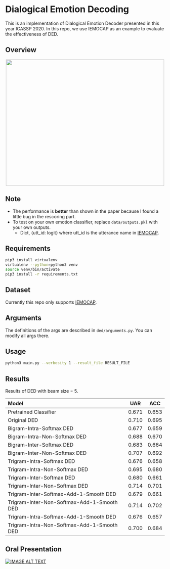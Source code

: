 # Dialogical Emotion Decoding

This is an implementation of Dialogical Emotion Decoder presented in this year ICASSP 2020. In this repo, we use IEMOCAP as an example to 
evaluate the effectiveness of DED.

## Overview
	
<p align="center">
  <img src="img/ded.png" width="500" height="400">
</p>


## Note
+ The performance is **better** than shown in the paper because I found a little bug in the rescoring part.
+ To test on your own emotion classifier, replace `data/outputs.pkl` with your own outputs.
	+ Dict, {utt_id: logit} where utt_id is the utterance name in [IEMOCAP](https://sail.usc.edu/iemocap/release_form.php).

## Requirements

```bash
pip3 install virtualenv
virtualenv --python=python3 venv
source venv/bin/activate
pip3 install -r requirements.txt
```

## Dataset

Currently this repo only supports [IEMOCAP](https://sail.usc.edu/iemocap/release_form.php).

## Arguments

The definitions of the args are described in `ded/arguments.py`. You can modify all args there.

## Usage

```bash
python3 main.py --verbosity 1 --result_file RESULT_FILE
```


## Results
Results of DED with beam size = 5.

| Model |  UAR  |  ACC  | 
|:-----|:-----:|:-----:|
| Pretrained Classifier | 0.671  | 0.653  |
| Original DED | 0.710  | 0.695  |
| Bigram-Intra-Softmax DED | 0.677 | 0.659 |
| Bigram-Intra-Non-Softmax DED  | 0.688 | 0.670 |
| Bigram-Inter-Softmax DED  | 0.683 | 0.664 |
| Bigram-Inter-Non-Softmax DED  | 0.707 | 0.692 |
| Trigram-Intra-Softmax DED  | 0.676 | 0.658 |
| Trigram-Intra-Non-Softmax DED  | 0.695 | 0.680 |
| Trigram-Inter-Softmax DED  | 0.680 | 0.661 |
| Trigram-Inter-Non-Softmax DED  | 0.714 | 0.701 |
| Trigram-Inter-Softmax-Add-1-Smooth DED  | 0.679 | 0.661 |
| Trigram-Inter-Non-Softmax-Add-1-Smooth DED  | 0.714 | 0.702 |
| Trigram-Intra-Softmax-Add-1-Smooth DED  | 0.676 | 0.657 |
| Trigram-Intra-Non-Softmax-Add-1-Smooth DED  | 0.700 | 0.684 |
## Oral Presentation
[![IMAGE ALT TEXT](img/ICASSP20.png)](https://www.youtube.com/watch?v=Ti4foNyrvzo)
